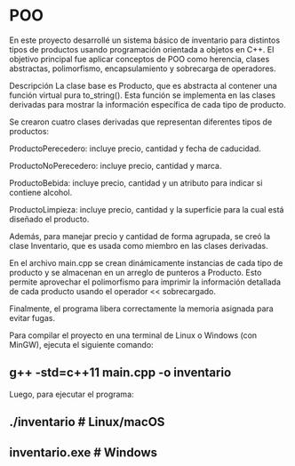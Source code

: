 # POO
En este proyecto desarrollé un sistema básico de inventario para distintos tipos de productos usando programación orientada a objetos en C++. El objetivo principal fue aplicar conceptos de POO como herencia, clases abstractas, polimorfismo, encapsulamiento y sobrecarga de operadores.

Descripción
La clase base es Producto, que es abstracta al contener una función virtual pura to_string(). Esta función se implementa en las clases derivadas para mostrar la información específica de cada tipo de producto.

Se crearon cuatro clases derivadas que representan diferentes tipos de productos:

ProductoPerecedero: incluye precio, cantidad y fecha de caducidad.

ProductoNoPerecedero: incluye precio, cantidad y marca.

ProductoBebida: incluye precio, cantidad y un atributo para indicar si contiene alcohol.

ProductoLimpieza: incluye precio, cantidad y la superficie para la cual está diseñado el producto.

Además, para manejar precio y cantidad de forma agrupada, se creó la clase Inventario, que es usada como miembro en las clases derivadas.

En el archivo main.cpp se crean dinámicamente instancias de cada tipo de producto y se almacenan en un arreglo de punteros a Producto. Esto permite aprovechar el polimorfismo para imprimir la información detallada de cada producto usando el operador << sobrecargado.

Finalmente, el programa libera correctamente la memoria asignada para evitar fugas.

Para compilar el proyecto en una terminal de Linux o Windows (con MinGW), ejecuta el siguiente comando:
## g++ -std=c++11 main.cpp -o inventario
Luego, para ejecutar el programa:
## ./inventario    # Linux/macOS
## inventario.exe  # Windows
